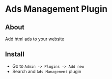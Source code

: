# Ads Management Plugin

## About

Add html ads to your website

## Install

- Go to `Admin -> Plugins -> Add new`
- Search and `Ads Management` plugin
